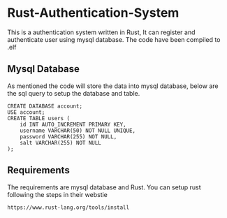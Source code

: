 # Rust-Authentication-System
This is a authentication system written in Rust, It can register and authenticate user using mysql database. The code have been compiled to .elf 

## Mysql Database
As mentioned the code will store the data into mysql database, below are the sql query to setup the database and table.
```
CREATE DATABASE account;
USE account;
CREATE TABLE users (
    id INT AUTO_INCREMENT PRIMARY KEY,
    username VARCHAR(50) NOT NULL UNIQUE,
    password VARCHAR(255) NOT NULL,
    salt VARCHAR(255) NOT NULL	
);
```

## Requirements
The requirements are mysql database and Rust. You can setup rust following the steps in their webstie
```
https://www.rust-lang.org/tools/install
```
